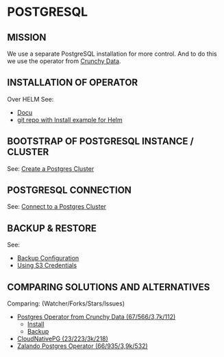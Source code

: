 POSTGRESQL
==========


MISSION
-------

We use a separate PostgreSQL installation for more control. And to do this we use the operator from [Crunchy Data](https://www.crunchydata.com/).

INSTALLATION OF OPERATOR
------------------------

Over HELM
See:
 - [Docu](https://access.crunchydata.com/documentation/postgres-operator/latest/installation/helm)
 - [git repo with Install example for Helm](https://github.com/CrunchyData/postgres-operator-examples/tree/main/helm/install)


BOOTSTRAP OF POSTGRESQL INSTANCE / CLUSTER
------------------------------------------

See: [Create a Postgres Cluster](https://access.crunchydata.com/documentation/postgres-operator/latest/tutorials/basic-setup/create-cluster)


POSTGRESQL CONNECTION
---------------------

See: [Connect to a Postgres Cluster](https://access.crunchydata.com/documentation/postgres-operator/latest/tutorials/basic-setup/connect-cluster)


BACKUP & RESTORE
----------------

See:
- [Backup Configuration](https://access.crunchydata.com/documentation/postgres-operator/latest/tutorials/backups-disaster-recovery/backups)
- [Using S3 Credentials](https://access.crunchydata.com/documentation/postgres-operator/latest/tutorials/backups-disaster-recovery/backups#using-s3-credentials)


COMPARING SOLUTIONS AND ALTERNATIVES
------------------------------------

Comparing: (Watcher/Forks/Stars/Issues)

- [Postgres Operator from Crunchy Data (67/566/3,7k/112)](https://github.com/CrunchyData/postgres-operator)
  - [Install](https://access.crunchydata.com/documentation/postgres-operator/latest/installation)
  - [Backup](https://access.crunchydata.com/documentation/postgres-operator/latest/tutorials/basic-setup)
- [CloudNativePG (23/223/3k/218)](https://github.com/cloudnative-pg/cloudnative-pg/tree/main)
- [Zalando Postgres Operator (66/935/3,9k/532)](https://github.com/zalando/postgres-operator)